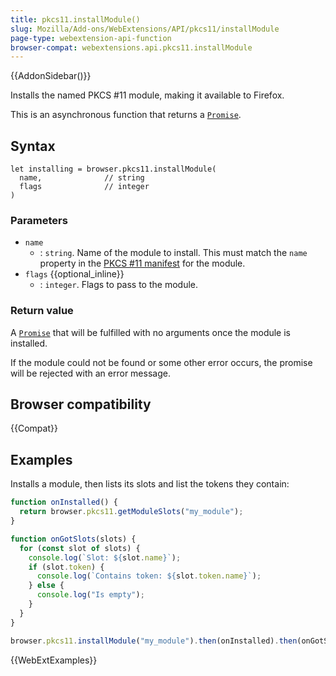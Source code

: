 ```yaml
---
title: pkcs11.installModule()
slug: Mozilla/Add-ons/WebExtensions/API/pkcs11/installModule
page-type: webextension-api-function
browser-compat: webextensions.api.pkcs11.installModule
---
```


{{AddonSidebar()}}

Installs the named PKCS #11 module, making it available to Firefox.

This is an asynchronous function that returns a [`Promise`](/en-US/docs/Web/JavaScript/Reference/Global_Objects/Promise).

## Syntax

```js-nolint
let installing = browser.pkcs11.installModule(
  name,              // string
  flags              // integer
)
```

### Parameters

- `name`
  - : `string`. Name of the module to install. This must match the `name` property in the [PKCS #11 manifest](/en-US/docs/Mozilla/Add-ons/WebExtensions/Native_manifests#pkcs_11_manifests) for the module.
- `flags` {{optional_inline}}
  - : `integer`. Flags to pass to the module.

### Return value

A [`Promise`](/en-US/docs/Web/JavaScript/Reference/Global_Objects/Promise) that will be fulfilled with no arguments once the module is installed.

If the module could not be found or some other error occurs, the promise will be rejected with an error message.

## Browser compatibility

{{Compat}}

## Examples

Installs a module, then lists its slots and list the tokens they contain:

```js
function onInstalled() {
  return browser.pkcs11.getModuleSlots("my_module");
}

function onGotSlots(slots) {
  for (const slot of slots) {
    console.log(`Slot: ${slot.name}`);
    if (slot.token) {
      console.log(`Contains token: ${slot.token.name}`);
    } else {
      console.log("Is empty");
    }
  }
}

browser.pkcs11.installModule("my_module").then(onInstalled).then(onGotSlots);
```

{{WebExtExamples}}
